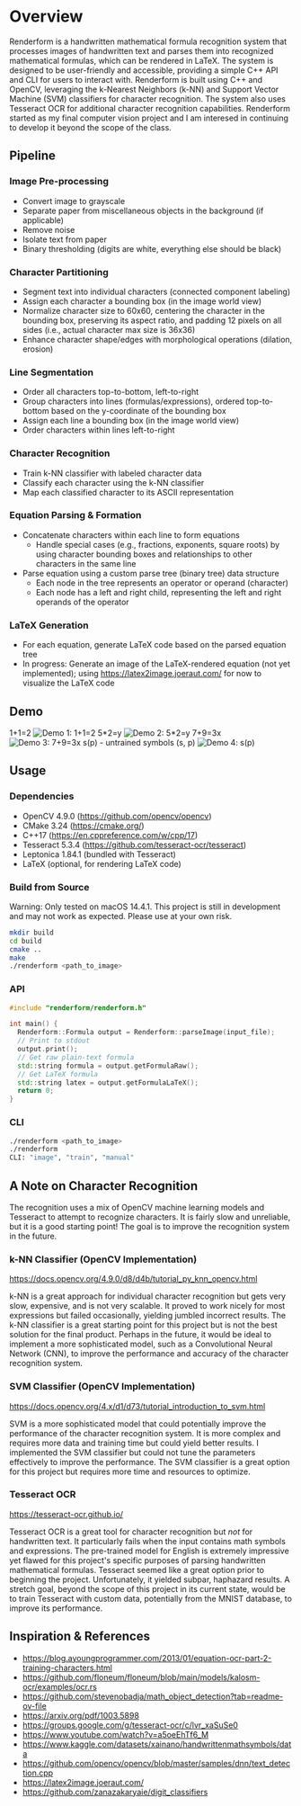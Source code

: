 # Overview
Renderform is a handwritten mathematical formula recognition system that processes images of handwritten text and parses them into recognized mathematical formulas, which can be rendered in LaTeX. The system is designed to be user-friendly and accessible, providing a simple C++ API and CLI for users to interact with. Renderform is built using C++ and OpenCV, leveraging the k-Nearest Neighbors (k-NN) and Support Vector Machine (SVM) classifiers for character recognition. The system also uses Tesseract OCR for additional character recognition capabilities. Renderform started as my final computer vision project and I am interesed in continuing to develop it beyond the scope of the class.

## Pipeline
### Image Pre-processing
- Convert image to grayscale
- Separate paper from miscellaneous objects in the background (if applicable)
- Remove noise
- Isolate text from paper
- Binary thresholding (digits are white, everything else should be black)
### Character Partitioning
- Segment text into individual characters (connected component labeling)
- Assign each character a bounding box (in the image world view)
- Normalize character size to 60x60, centering the character in the bounding box, preserving its aspect ratio, and padding 12 pixels on all sides (i.e., actual character max size is 36x36)
- Enhance character shape/edges with morphological operations (dilation, erosion)
### Line Segmentation
- Order all characters top-to-bottom, left-to-right
- Group characters into lines (formulas/expressions), ordered top-to-bottom based on the y-coordinate of the bounding box
- Assign each line a bounding box (in the image world view)
- Order characters within lines left-to-right
### Character Recognition
- Train k-NN classifier with labeled character data
- Classify each character using the k-NN classifier
- Map each classified character to its ASCII representation
### Equation Parsing & Formation
- Concatenate characters within each line to form equations
  - Handle special cases (e.g., fractions, exponents, square roots) by using character bounding boxes and relationships to other characters in the same line
- Parse equation using a custom parse tree (binary tree) data structure
  - Each node in the tree represents an operator or operand (character)
  - Each node has a left and right child, representing the left and right operands of the operator
### LaTeX Generation
- For each equation, generate LaTeX code based on the parsed equation tree
- In progress: Generate an image of the LaTeX-rendered equation (not yet implemented); using https://latex2image.joeraut.com/ for now to visualize the LaTeX code

## Demo
1+1=2
![Demo 1: 1+1=2](/data/demo/1+1=2.png)
5*2=y
![Demo 2: 5*2=y](/data/demo/5*2=y.png)
7+9=3x
![Demo 3: 7+9=3x](/data/demo/7+9=3x.png)
s(p) - untrained symbols (s, p)
![Demo 4: s(p)](/data/demo/s(p).png)

## Usage
### Dependencies
- OpenCV 4.9.0 (https://github.com/opencv/opencv)
- CMake 3.24 (https://cmake.org/)
- C++17 (https://en.cppreference.com/w/cpp/17)
- Tesseract 5.3.4 (https://github.com/tesseract-ocr/tesseract)
- Leptonica 1.84.1 (bundled with Tesseract)
- LaTeX (optional, for rendering LaTeX code)
### Build from Source
Warning: Only tested on macOS 14.4.1. This project is still in development and may not work as expected. Please use at your own risk.
```bash
mkdir build
cd build
cmake ..
make
./renderform <path_to_image>
```
### API
```cpp
#include "renderform/renderform.h"

int main() {
  Renderform::Formula output = Renderform::parseImage(input_file);
  // Print to stdout
  output.print();
  // Get raw plain-text formula
  std::string formula = output.getFormulaRaw();
  // Get LaTeX formula
  std::string latex = output.getFormulaLaTeX();
  return 0;
}
```
### CLI
```bash
./renderform <path_to_image>
./renderform
CLI: "image", "train", "manual"
```

## A Note on Character Recognition
The recognition uses a mix of OpenCV machine learning models and Tesseract to attempt to recognize characters. It is fairly slow and unreliable, but it is a good starting point! The goal is to improve the recognition system in the future.

### k-NN Classifier (OpenCV Implementation)
https://docs.opencv.org/4.9.0/d8/d4b/tutorial_py_knn_opencv.html

k-NN is a great approach for individual character recognition but gets very slow, expensive, and is not very scalable. It proved to work nicely for most expressions but failed occasionally, yielding jumbled incorrect results. The k-NN classifier is a great starting point for this project but is not the best solution for the final product. Perhaps in the future, it would be ideal to implement a more sophisticated model, such as a Convolutional Neural Network (CNN), to improve the performance and accuracy of the character recognition system.

### SVM Classifier (OpenCV Implementation)
https://docs.opencv.org/4.x/d1/d73/tutorial_introduction_to_svm.html

SVM is a more sophisticated model that could potentially improve the performance of the character recognition system. It is more complex and requires more data and training time but could yield better results. I implemented the SVM classifier but could not tune the parameters effectively to improve the performance. The SVM classifier is a great option for this project but requires more time and resources to optimize.

### Tesseract OCR
https://tesseract-ocr.github.io/

Tesseract OCR is a great tool for character recognition but *not* for handwritten text. It particularly fails when the input contains math symbols and expressions. The pre-trained model for English is extremely impressive yet flawed for this project's specific purposes of parsing handwritten mathematical formulas. Tesseract seemed like a great option prior to beginning the project. Unfortunately, it yielded subpar, haphazard results. A stretch goal, beyond the scope of this project in its current state, would be to train Tesseract with custom data, potentially from the MNIST database, to improve its performance.

## Inspiration & References
- https://blog.ayoungprogrammer.com/2013/01/equation-ocr-part-2-training-characters.html
- https://github.com/floneum/floneum/blob/main/models/kalosm-ocr/examples/ocr.rs
- https://github.com/stevenobadja/math_object_detection?tab=readme-ov-file
- https://arxiv.org/pdf/1003.5898
- https://groups.google.com/g/tesseract-ocr/c/lvr_xaSuSe0
- https://www.youtube.com/watch?v=a5oeEhTf6_M
- https://www.kaggle.com/datasets/xainano/handwrittenmathsymbols/data
- https://github.com/opencv/opencv/blob/master/samples/dnn/text_detection.cpp
- https://latex2image.joeraut.com/
- https://github.com/zanazakaryaie/digit_classifiers
